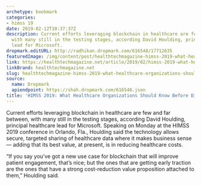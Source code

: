 ```yaml
---
archetype: bookmark
categories:
- himss 19
date: 2019-02-12T10:37:37Z
description: Current efforts leveraging blockchain in healthcare are few and far between,
  with many still in the testing stages, according David Houlding, principal healthcare
  lead for Microsoft.
dropmark.editURL: http://radhikan.dropmark.com/616548/17712635
featuredImage: /img/content/post/healthtechmagazine-himss-2019-what-healthcare-organizations-should-know-before-diving-into-blockchain.jpg
link: https://healthtechmagazine.net/article/2019/02/himss-2019-what-healthcare-organizations-should-know-diving-blockchain
linkBrand: healthtechmagazine.net
slug: healthtechmagazine-himss-2019-what-healthcare-organizations-should-know-before-diving-into-blockchain
source:
  name: Dropmark
  apiendpoint: https://shah.dropmark.com/616548.json
title: 'HIMSS 2019: What Healthcare Organizations Should Know Before Diving into Blockchain'
---
```

Current efforts leveraging blockchain in healthcare are few and far between, with many still in the testing stages, according David Houlding, principal healthcare lead for Microsoft. Speaking on Monday at the HIMSS 2019 conference in Orlando, Fla., Houlding said the technology allows secure, targeted sharing of healthcare data where it makes business sense — adding that its best value, at present, is in reducing healthcare costs.

“If you say you’ve got a new use case for blockchain that will improve patient engagement, that’s nice; but the ones that are getting early traction are the ones that have a strong cost-reduction value proposition attached to them,” Houlding said.


